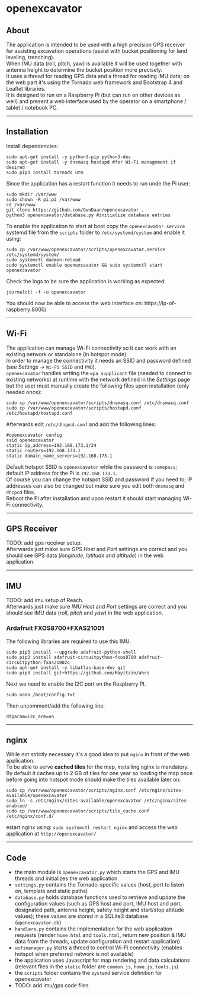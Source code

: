 # openexcavator

## About
The application is intended to be used with a high precision GPS receiver for assisting excavation operations (assist with bucket positioning for land leveling, trenching).  
When IMU data (roll, pitch, yaw) is available it will be used together with antenna height to determine the bucket position more precisely.  
It uses a thread for reading GPS data and a thread for reading IMU data; on the web part it's using the Tornado web framework and Bootstrap 4 and Leaflet libraries.  
It is designed to run on a Raspberry Pi (but can run on other devices as well) and present a web interface used by the operator on a smartphone / tablet / notebook PC.

---
## Installation
Install dependencies:
```
sudo apt-get install -y python3-pip python3-dev
sudo apt-get install -y dnsmasq hostapd #for Wi-Fi management if desired
sudo pip3 install tornado utm
```
Since the application has a restart function it needs to run unde the Pi user:
```
sudo mkdir /var/www
sudo chown -R pi:pi /var/www
cd /var/www
git clone https://github.com/GwnDaan/openexcavator .
python3 openexcavator/database.py #initialize database entries
```
To enable the application to start at boot copy the `openexcavator.service` systemd file from the `scripts` folder to `/etc/systemd/system` and enable it using:
```
sudo cp /var/www/openexcavator/scripts/openexcavator.service /etc/systemd/system/
sudo systemctl daemon-reload  
sudo systemctl enable openexcavator && sudo systemctl start openexcavator
```
Check the logs to be sure the application is working as expected:
```
journalctl -f -u openexcavator
``` 
You should now be able to access the web interface on: https://ip-of-raspberry:8000/

---
## Wi-Fi
The application can manage Wi-Fi connectivity so it can work with an existing network or standalone (in hotspot mode).  
In order to manage the connectivity it needs an SSID and password defined (see Settings -> `Wi-Fi SSID` and `PWD`).  
`openexcavator` handles writing the `wpa_supplicant` file (needed to connect to existing networks) at runtime with the network defined in the _Settings_ page but the user must manually create the following files upon installation (only needed once):    
```
sudo cp /var/www/openexcavator/scripts/dnsmasq.conf /etc/dnsmasq.conf
sudo cp /var/www/openexcavator/scripts/hostapd.conf /etc/hostapd/hostapd.conf
```
Afterwards edit `/etc/dhcpcd.conf` and add the following lines:
```
#openexcavator config
ssid openexcavator
static ip_address=192.168.173.1/24
static routers=192.168.173.1
static domain_name_servers=192.168.173.1
```
Default hotspot SSID is `openexcavator` while the password is `somepass`; default IP address for the Pi is `192.168.173.1`.  
Of course you can change the hotspot SSID and password if you need to; IP addresses can also be changed but make sure you edit both `dnsmasq` and `dhcpcd` files.   
Reboot the Pi after installation and upon restart it should start managing Wi-Fi connectivity.

---
## GPS Receiver
TODO: add gps receiver setup.  
Afterwards just make sure *GPS Host* and *Port* settings are correct and you should see GPS data (*longitude*, *latitude* and *altitude*) in the web application.

---
## IMU
TODO: add imu setup of Reach.  
Afterwards just make sure *IMU Host* and *Port* settings are correct and you should see IMU data (*roll*, *pitch* and *yaw*) in the web application.
### Ardafruit FXOS8700+FXAS21001 
The following libraries are required to use this IMU.
```
sudo pip3 install --upgrade adafruit-python-shell
sudo pip3 install adafruit-circuitpython-fxos8700 adafruit-circuitpython-fxas21002c
sudo apt-get install -y libatlas-base-dev git
sudo pip3 install git+https://github.com/Mayitzin/ahrs
```
Next we need to enable the I2C port on the Raspberry PI.
```
sudo nano /boot/config.txt
```
Then uncomment/add the following line:
```
dtparam=i2c_arm=on
```

---
## nginx
While not strictly necessary it's a good idea to put `nginx` in front of the web application.  
To be able to serve **cached tiles** for the map, installing nginx is mandatory. By default it caches up to 2 GB of tiles for one year so loading the map once before going into hotspot mode should make the tiles available later on.
```
sudo cp /var/www/openexcavator/scripts/nginx.conf /etc/nginx/sites-available/openexcavator
sudo ln -s /etc/nginx/sites-available/openexcavator /etc/nginx/sites-enabled/
sudo cp /var/www/openexcavator/scripts/tile_cache.conf /etc/nginx/conf.d/
```
estart nginx using: `sudo systemctl restart nginx` and access the web application at `http://openexcavator/` 

---
## Code
 - the main module is `openexcavator.py` which starts the GPS and IMU threads and initializes the web application  
 - `settings.py` contains the Tornado-specific values (host, port to listen on, template and static paths)  
 - `database.py` holds database functions used to retrieve and update the configuration values (such as GPS host and port, IMU host and port, designated path, antenna height, safety height and start/stop altitude values); these values are stored in a SQLite3 database (`openexcavator.db`)  
 - `handlers.py` contains the implementation for the web application requests (render `home.html` and `tools.html`, return new position & IMU data from the threads, update configuration and restart application)  
 - `wifimanager.py` starts a thread to control Wi-Fi connectivity (enables hotspot when preferred network is not available)  
 -  the application uses Javascript for map rendering and data calculations (relevant files in the `static` folder are `common.js`, `home.js`, `tools.js`)  
 -  the `scripts` folder contains the `systemd` service definition for openexcavator  
 - TODO: add imu/gps code files
